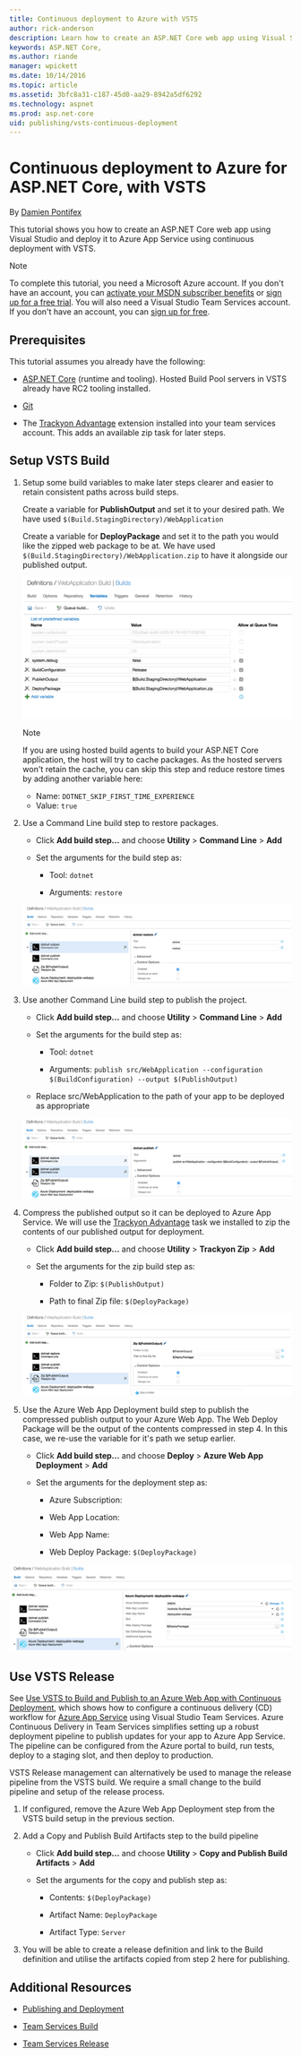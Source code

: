 ```yaml
---
title: Continuous deployment to Azure with VSTS
author: rick-anderson
description: Learn how to create an ASP.NET Core web app using Visual Studio and deploy it to Azure App Service using continuous deployment with VSTS.
keywords: ASP.NET Core,
ms.author: riande
manager: wpickett
ms.date: 10/14/2016
ms.topic: article
ms.assetid: 3bfc8a31-c187-45d0-aa29-8942a5df6292
ms.technology: aspnet
ms.prod: asp.net-core
uid: publishing/vsts-continuous-deployment
---
```

# Continuous deployment to Azure for ASP.NET Core, with VSTS

By [Damien Pontifex](https://github.com/DamienPontifex)

This tutorial shows you how to create an ASP.NET Core web app using Visual Studio and deploy it to Azure App Service using continuous deployment with VSTS.
   
> [!NOTE]
> To complete this tutorial, you need a Microsoft Azure account. If you don't have an account, you can [activate your MSDN subscriber benefits](http://azure.microsoft.com/pricing/member-offers/msdn-benefits-details/?WT.mc_id=A261C142F) or [sign up for a free trial](http://azure.microsoft.com/pricing/free-trial/?WT.mc_id=A261C142F). You will also need a Visual Studio Team Services account. If you don't have an account, you can [sign up for free](https://www.visualstudio.com/products/visual-studio-team-services-vs).

## Prerequisites

This tutorial assumes you already have the following:

* [ASP.NET Core](https://www.microsoft.com/net/core) (runtime and tooling). Hosted Build Pool servers in VSTS already have RC2 tooling installed.

* [Git](http://git-scm.com/downloads)

* The [Trackyon Advantage](https://marketplace.visualstudio.com/items?itemName=Trackyon.trackyonadvantage) extension installed into your team services account. This adds an available zip task for later steps.

## Setup VSTS Build

1.  Setup some build variables to make later steps clearer and easier to retain consistent paths across build steps.

    Create a variable for **PublishOutput** and set it to your desired path. We have used `$(Build.StagingDirectory)/WebApplication`

    Create a variable for **DeployPackage** and set it to the path you would like the zipped web package to be at. We have used `$(Build.StagingDirectory)/WebApplication.zip` to have it alongside our published output.

    ![Variables tab](vsts-continuous-deployment/_static/setup-build-variables.png)

    > [!NOTE]
    > If you are using hosted build agents to build your ASP.NET Core application, the host will try to cache packages. As the hosted servers won't retain the cache, you can skip this step and reduce restore times by adding another variable here:  
   
    *  Name: `DOTNET_SKIP_FIRST_TIME_EXPERIENCE`  
    *  Value: `true`  

2.  Use a Command Line build step to restore packages.

    * Click **Add build step...** and choose **Utility** > **Command Line** > **Add**

    * Set the arguments for the build step as:

        * Tool: `dotnet`

        * Arguments: `restore`

    ![Build tab](vsts-continuous-deployment/_static/dotnet-restore.png)

3.  Use another Command Line build step to publish the project.

    * Click **Add build step...** and choose **Utility** > **Command Line** > **Add**

    * Set the arguments for the build step as:

        * Tool: `dotnet`

        * Arguments: `publish src/WebApplication --configuration $(BuildConfiguration) --output $(PublishOutput)`

    * Replace src/WebApplication to the path of your app to be deployed as appropriate

    ![Build tab](vsts-continuous-deployment/_static/dotnet-publish.png)

4.  Compress the published output so it can be deployed to Azure App Service. We will use the [Trackyon Advantage](https://marketplace.visualstudio.com/items?itemName=Trackyon.trackyonadvantage) task we installed to zip the contents of our published output for deployment.

    * Click **Add build step...** and choose **Utility** > **Trackyon Zip** > **Add**

    * Set the arguments for the zip build step as:

        * Folder to Zip: `$(PublishOutput)`

        * Path to final Zip file: `$(DeployPackage)`

    ![Build tab](vsts-continuous-deployment/_static/compress-publish-output.png)

5.  Use the Azure Web App Deployment build step to publish the compressed publish output to your Azure Web App. The Web Deploy Package will be the output of the contents compressed in step 4. In this case, we re-use the variable for it's path we setup earlier.

    * Click **Add build step...** and choose **Deploy** > **Azure Web App Deployment** > **Add**

    * Set the arguments for the deployment step as:

        * Azure Subscription: *<your configured azure connection>*

        * Web App Location: *<desired region>*

        * Web App Name: *<desired app service name>*

        * Web Deploy Package: `$(DeployPackage)`

![Build tab](vsts-continuous-deployment/_static/web-app-deployment.png)

## Use VSTS Release

See [Use VSTS to Build and Publish to an Azure Web App with Continuous Deployment](https://www.visualstudio.com/docs/build/get-started/aspnet-4-ci-cd-azure-automatic), which shows how to configure a continuous delivery (CD) workflow for [Azure App Service](https://azure.microsoft.com/documentation/articles/app-service-changes-existing-services/) using Visual Studio Team Services. Azure Continuous Delivery in Team Services simplifies setting up a robust deployment pipeline to publish updates for your app to Azure App Service. The pipeline can be configured from the Azure portal to build, run tests, deploy to a staging slot,  and then deploy to production.

VSTS Release management can alternatively be used to manage the release pipeline from the VSTS build. We require a small change to the build pipeline and setup of the release process.

1.  If configured, remove the Azure Web App Deployment step from the VSTS build setup in the previous section.

2.  Add a Copy and Publish Build Artifacts step to the build pipeline

    *  Click **Add build step...** and choose **Utility** > **Copy and Publish Build Artifacts** > **Add**

    *  Set the arguments for the copy and publish step as:

        *  Contents: `$(DeployPackage)`

        *  Artifact Name: `DeployPackage`

        *  Artifact Type: `Server`

3.  You will be able to create a release definition and link to the Build definition and utilise the artifacts copied from step 2 here for publishing.

## Additional Resources

* [Publishing and Deployment](index.md)

* [Team Services Build](https://www.visualstudio.com/docs/build/overview)

* [Team Services Release](https://www.visualstudio.com/docs/release/overview)
